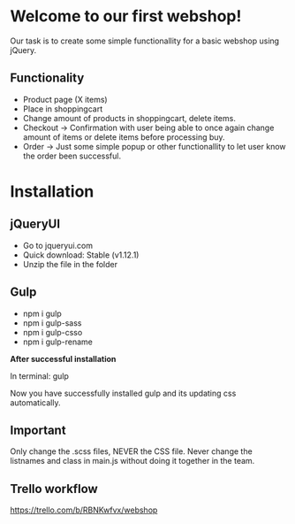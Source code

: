 # Welcome to our first webshop!

Our task is to create some simple functionallity for a basic webshop using jQuery.

## Functionality

- Product page (X items)
- Place in shoppingcart
- Change amount of products in shoppingcart, delete items.
- Checkout -> Confirmation with user being able to once again change amount of items or delete items before processing buy.
- Order -> Just some simple popup or other functionallity to let user know the order been successful.

# Installation

## jQueryUI

- Go to jqueryui.com
- Quick download: Stable (v1.12.1)
- Unzip the file in the folder

## Gulp

- npm i gulp
- npm i gulp-sass
- npm i gulp-csso
- npm i gulp-rename

**After successful installation**

In terminal: gulp

Now you have successfully installed gulp and its updating css automatically.

## Important

Only change the .scss files, NEVER the CSS file.
Never change the listnames and class in main.js without doing it together in the team.

## Trello workflow

https://trello.com/b/RBNKwfvx/webshop
